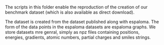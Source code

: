The scripts in this folder enable the reproduction of the creation of our benchmark dataset (which is also available as direct download).

The dataset is created from the dataset published along with espaloma. The form of the data points in the espaloma datasets are espaloma graphs. We store datasets mre genral, simply as npz files containing positions, energies, gradients, atomic numbers, partial charges and smiles strings.